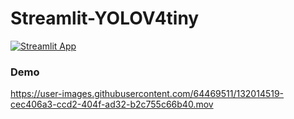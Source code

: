 # Streamlit-YOLOV4tiny

[![Streamlit App](https://static.streamlit.io/badges/streamlit_badge_black_white.svg)](https://share.streamlit.io/https://share.streamlit.io/nicolas-werner/streamlit-yolov4tiny/main/main.py)
### Demo


https://user-images.githubusercontent.com/64469511/132014519-cec406a3-ccd2-404f-ad32-b2c755c66b40.mov


